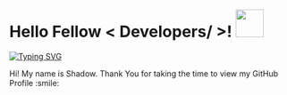 <h1> Hello Fellow < Developers/ >! <img src = "https://raw.githubusercontent.com/MartinHeinz/MartinHeinz/master/wave.gif" width = 50px> </h1>
<p align='center'>
</p>

  [![Typing SVG](https://readme-typing-svg.herokuapp.com?font=Poppins&color=%2336BCF7&&size=30&lines=Hey!+My+Name+is+Alejandro+(aka+Shadow)!;I+am+Fullstack+And+Blockchain+Developer;I+am+Currently+Learning;BlockChain(Solidity);Data+Structures+And+Algorithm;I+Have+Good+Hold+On;JavaScript+%2C+Json+%2C+Java)](https://git.io/typing-svg)

<div size='20px'> Hi! My name is Shadow. Thank You for taking the time to view my GitHub Profile :smile: 
</div>

<!---
derkila/derkila is a ✨ special ✨ repository because its `README.md` (this file) appears on your GitHub profile.
You can click the Preview link to take a look at your changes.
--->
